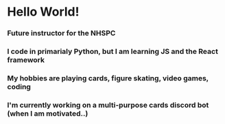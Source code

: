 # Hello World!
### Future instructor for the NHSPC
### I code in primarialy Python, but I am learning JS and the React framework
### My hobbies are playing cards, figure skating, video games, coding
### I'm currently working on a multi-purpose cards discord bot (when I am motivated..)

